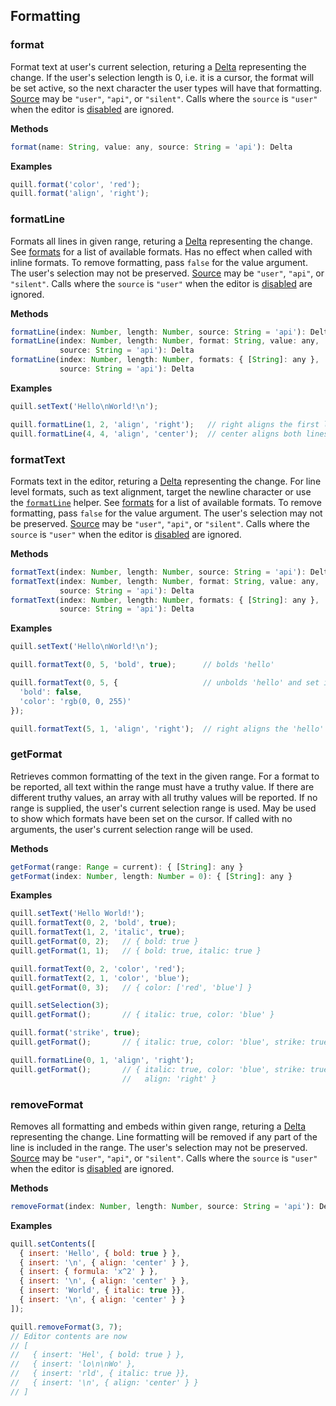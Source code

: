 ## Formatting

### format

Format text at user's current selection, returing a [Delta](/guides/working-with-deltas/) representing the change. If the user's selection length is 0, i.e. it is a cursor, the format will be set active, so the next character the user types will have that formatting. [Source](/docs/api/#events) may be `"user"`, `"api"`, or `"silent"`. Calls where the `source` is `"user"` when the editor is [disabled](#disable) are ignored.

**Methods**

```javascript
format(name: String, value: any, source: String = 'api'): Delta
```

**Examples**

```javascript
quill.format('color', 'red');
quill.format('align', 'right');
```

### formatLine

Formats all lines in given range, returing a [Delta](/guides/working-with-deltas/) representing the change. See [formats](/docs/formats/) for a list of available formats. Has no effect when called with inline formats. To remove formatting, pass `false` for the value argument. The user's selection may not be preserved. [Source](/docs/api/#events) may be `"user"`, `"api"`, or `"silent"`. Calls where the `source` is `"user"` when the editor is [disabled](#disable) are ignored.

**Methods**

```javascript
formatLine(index: Number, length: Number, source: String = 'api'): Delta
formatLine(index: Number, length: Number, format: String, value: any,
           source: String = 'api'): Delta
formatLine(index: Number, length: Number, formats: { [String]: any },
           source: String = 'api'): Delta
```

**Examples**

```javascript
quill.setText('Hello\nWorld!\n');

quill.formatLine(1, 2, 'align', 'right');   // right aligns the first line
quill.formatLine(4, 4, 'align', 'center');  // center aligns both lines
```

### formatText

Formats text in the editor, returing a [Delta](/guides/working-with-deltas/) representing the change. For line level formats, such as text alignment, target the newline character or use the [`formatLine`](#formatline) helper. See [formats](/docs/formats/) for a list of available formats. To remove formatting, pass `false` for the value argument. The user's selection may not be preserved. [Source](/docs/api/#events) may be `"user"`, `"api"`, or `"silent"`. Calls where the `source` is `"user"` when the editor is [disabled](#disable) are ignored.

**Methods**

```javascript
formatText(index: Number, length: Number, source: String = 'api'): Delta
formatText(index: Number, length: Number, format: String, value: any,
           source: String = 'api'): Delta
formatText(index: Number, length: Number, formats: { [String]: any },
           source: String = 'api'): Delta
```

**Examples**

```javascript
quill.setText('Hello\nWorld!\n');

quill.formatText(0, 5, 'bold', true);      // bolds 'hello'

quill.formatText(0, 5, {                   // unbolds 'hello' and set its color to blue
  'bold': false,
  'color': 'rgb(0, 0, 255)'
});

quill.formatText(5, 1, 'align', 'right');  // right aligns the 'hello' line
```

### getFormat

Retrieves common formatting of the text in the given range. For a format to be reported, all text within the range must have a truthy value. If there are different truthy values, an array with all truthy values will be reported. If no range is supplied, the user's current selection range is used. May be used to show which formats have been set on the cursor. If called with no arguments, the user's current selection range will be used.

**Methods**

```javascript
getFormat(range: Range = current): { [String]: any }
getFormat(index: Number, length: Number = 0): { [String]: any }
```

**Examples**

```javascript
quill.setText('Hello World!');
quill.formatText(0, 2, 'bold', true);
quill.formatText(1, 2, 'italic', true);
quill.getFormat(0, 2);   // { bold: true }
quill.getFormat(1, 1);   // { bold: true, italic: true }

quill.formatText(0, 2, 'color', 'red');
quill.formatText(2, 1, 'color', 'blue');
quill.getFormat(0, 3);   // { color: ['red', 'blue'] }

quill.setSelection(3);
quill.getFormat();       // { italic: true, color: 'blue' }

quill.format('strike', true);
quill.getFormat();       // { italic: true, color: 'blue', strike: true }

quill.formatLine(0, 1, 'align', 'right');
quill.getFormat();       // { italic: true, color: 'blue', strike: true,
                         //   align: 'right' }
```

### removeFormat

Removes all formatting and embeds within given range, returing a [Delta](/guides/working-with-deltas/) representing the change. Line formatting will be removed if any part of the line is included in the range. The user's selection may not be preserved. [Source](/docs/api/#events) may be `"user"`, `"api"`, or `"silent"`. Calls where the `source` is `"user"` when the editor is [disabled](#disable) are ignored.

**Methods**

```javascript
removeFormat(index: Number, length: Number, source: String = 'api'): Delta
```

**Examples**

```javascript
quill.setContents([
  { insert: 'Hello', { bold: true } },
  { insert: '\n', { align: 'center' } },
  { insert: { formula: 'x^2' } },
  { insert: '\n', { align: 'center' } },
  { insert: 'World', { italic: true }},
  { insert: '\n', { align: 'center' } }
]);

quill.removeFormat(3, 7);
// Editor contents are now
// [
//   { insert: 'Hel', { bold: true } },
//   { insert: 'lo\n\nWo' },
//   { insert: 'rld', { italic: true }},
//   { insert: '\n', { align: 'center' } }
// ]

```
